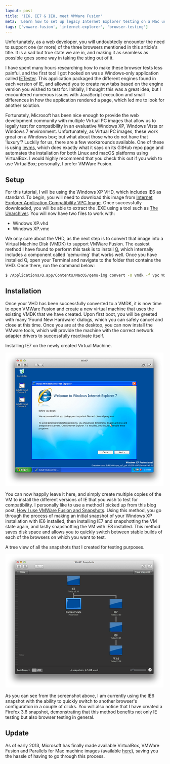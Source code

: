 ```yaml
---
layout: post
title: 'IE6, IE7 & IE8, meet VMWare Fusion'
meta: 'Learn how to set up legacy Internet Explorer testing on a Mac using VMWare Fusion by converting a Windows XP VHD into a VMDK, enabling quick compatibility testing for IE6, IE7, and IE8.'
tags: ['vmware-fusion', 'internet-explorer', 'browser-testing']
---
```


Unfortunately, as a web developer, you will undoubtedly encounter the need to support one (or more) of the three browsers mentioned in this article's title.
It is a sad but true state we are in, and making it as seamless as possible goes some way in taking the sting out of it.

<!--more-->

I have spent many hours researching how to make these browser tests less painful, and the first tool I got hooked on was a Windows‐only application called [IETester](http://www.my-debugbar.com/wiki/IETester/HomePage).
This application packaged the different engines found in each version of IE, and allowed you to create new tabs based on the engine version you wished to test for.
Initially, I thought this was a great idea, but I encountered numerous issues with JavaScript execution and small differences in how the application rendered a page, which led me to look for another solution.

Fortunately, Microsoft has been nice enough to provide the web development community with multiple Virtual PC images that allow us to legally test for compatibility in an evaluative Windows XP, Windows Vista or Windows 7 environment.
Unfortunately, as Virtual PC images, these work great on a Windows box; but what about those who do not have that 'luxury'?
Luckily for us, there are a few workarounds available.
One of these is using [ievms](https://github.com/xdissent/ievms), which does exactly what it says on its GitHub repo page and automates the installation for both Linux and macOS platforms using VirtualBox.
I would highly recommend that you check this out if you wish to use VirtualBox; personally, I prefer VMWare Fusion.

## Setup

For this tutorial, I will be using the Windows XP VHD, which includes IE6 as standard.
To begin, you will need to download this image from [Internet Explorer Application Compatibility VPC Image](http://www.microsoft.com/download/en/details.aspx?displaylang=en&id=11575).
Once successfully downloaded, you will be able to extract the .EXE using a tool such as [The Unarchiver](http://wakaba.c3.cx/s/apps/unarchiver.html).
You will now have two files to work with:

- Windows XP.vhd
- Windows XP.vmc

We only care about the VHD, as the next step is to convert that image into a Virtual Machine Disk (VMDK) to support VMWare Fusion.
The easiest method I have found to perform this task is to install [Q](http://www.kju-app.org/), which internally includes a component called 'qemu-img' that works well.
Once you have installed Q, open your Terminal and navigate to the folder that contains the VHD.
Once there, run the command below:

```bash
$ /Applications/Q.app/Contents/MacOS/qemu-img convert -O vmdk -f vpc Windows XP.vhd Windows XP.vmdk
```

## Installation

Once your VHD has been successfully converted to a VMDK, it is now time to open VMWare Fusion and create a new virtual machine that uses the existing VMDK that we have created.
Upon first boot, you will be greeted with many 'Found New Hardware' dialogs, which you can safely cancel and close at this time.
Once you are at the desktop, you can now install the VMware tools, which will provide the machine with the correct network adapter drivers to successfully reactivate itself.

Installing IE7 on the newly created Virtual Machine.

![IE7 Virtual Machine](ie7.png)

You can now happily leave it here, and simply create multiple copies of the VM to install the different versions of IE that you wish to test for compatibility.
I personally like to use a method I picked up from this blog post, [How I use VMWare Fusion and Snapshots](http://snook.ca/archives/other/vmware-fusion-snapshots).
Using this method, you go through the process of making an initial snapshot of your Windows XP installation with IE6 installed, then installing IE7 and snapshotting the VM state again, and lastly snapshotting the VM with IE8 installed.
This method saves disk space and allows you to quickly switch between stable builds of each of the browsers on which you want to test.

A tree view of all the snapshots that I created for testing purposes.

![Virtual Machine Snapshots](snapshots.png)

As you can see from the screenshot above, I am currently using the IE6 snapshot with the ability to quickly switch to another browser's configuration in a couple of clicks.
You will also notice that I have created a Firefox 3.6 snapshot, demonstrating that this method benefits not only IE testing but also browser testing in general.

## Update

As of early 2013, Microsoft has finally made available VirtualBox, VMWare Fusion and Parallels for Mac machine images (available [here](http://www.modern.ie/en-us/virtualization-tools#downloads)), saving you the hassle of having to go through this process.
